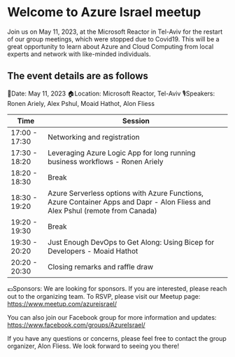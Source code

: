 # Welcome to Azure Israel meetup

Join us on May 11, 2023, at the Microsoft Reactor in Tel-Aviv for the restart of our group meetings, which were stopped due to Covid19. This will be a great opportunity to learn about Azure and Cloud Computing from local experts and network with like-minded individuals.

## The event details are as follows

📅Date: May 11, 2023
🏠Location: Microsoft Reactor, Tel-Aviv
🎙️Speakers: Ronen Ariely, Alex Pshul, Moaid Hathot, Alon Fliess

| Time            | Session                                                                         |
|-----------------|---------------------------------------------------------------------------------|
| 17:00 - 17:30   | Networking and registration                                                    |
| 17:30 - 18:20   | Leveraging Azure Logic App for long running business workflows - Ronen Ariely   |
| 18:20 - 18:30   | Break                                                                           |
| 18:30 - 19:20   | Azure Serverless options with Azure Functions, Azure Container Apps and Dapr - Alon Fliess and Alex Pshul (remote from Canada)|
| 19:20 - 19:30   | Break                                                                           |
| 19:30 - 20:20   | Just Enough DevOps to Get Along: Using Bicep for Developers - Moaid Hathot       |
| 20:20 - 20:30   | Closing remarks and raffle draw                                                |


💶Sponsors: We are looking for sponsors. If you are interested, please reach out to the organizing team.
To RSVP, please visit our Meetup page: <https://www.meetup.com/azureisrael/>

You can also join our Facebook group for more information and updates: <https://www.facebook.com/groups/AzureIsrael/>

If you have any questions or concerns, please feel free to contact the group organizer, Alon Fliess. We look forward to seeing you there!
